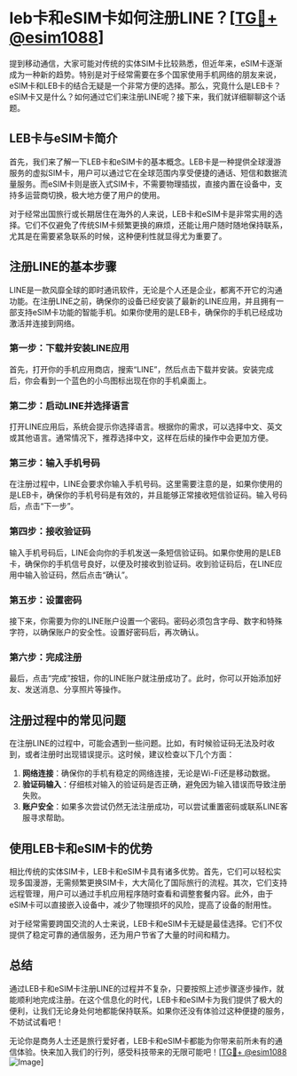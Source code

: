# leb卡和eSIM卡如何注册LINE？[[TG💪+ @esim1088](https://t.me/s/esim1088)]

提到移动通信，大家可能对传统的实体SIM卡比较熟悉，但近年来，eSIM卡逐渐成为一种新的趋势。特别是对于经常需要在多个国家使用手机网络的朋友来说，eSIM卡和LEB卡的结合无疑是一个非常方便的选择。那么，究竟什么是LEB卡？eSIM卡又是什么？如何通过它们来注册LINE呢？接下来，我们就详细聊聊这个话题。

## LEB卡与eSIM卡简介

首先，我们来了解一下LEB卡和eSIM卡的基本概念。LEB卡是一种提供全球漫游服务的虚拟SIM卡，用户可以通过它在全球范围内享受便捷的通话、短信和数据流量服务。而eSIM卡则是嵌入式SIM卡，不需要物理插拔，直接内置在设备中，支持多运营商切换，极大地方便了用户的使用。

对于经常出国旅行或长期居住在海外的人来说，LEB卡和eSIM卡是非常实用的选择。它们不仅避免了传统SIM卡频繁更换的麻烦，还能让用户随时随地保持联系，尤其是在需要紧急联系的时候，这种便利性就显得尤为重要了。

## 注册LINE的基本步骤

LINE是一款风靡全球的即时通讯软件，无论是个人还是企业，都离不开它的沟通功能。在注册LINE之前，确保你的设备已经安装了最新的LINE应用，并且拥有一部支持eSIM卡功能的智能手机。如果你使用的是LEB卡，确保你的手机已经成功激活并连接到网络。

### 第一步：下载并安装LINE应用

首先，打开你的手机应用商店，搜索“LINE”，然后点击下载并安装。安装完成后，你会看到一个蓝色的小鸟图标出现在你的手机桌面上。

### 第二步：启动LINE并选择语言

打开LINE应用后，系统会提示你选择语言。根据你的需求，可以选择中文、英文或其他语言。通常情况下，推荐选择中文，这样在后续的操作中会更加方便。

### 第三步：输入手机号码

在注册过程中，LINE会要求你输入手机号码。这里需要注意的是，如果你使用的是LEB卡，确保你的手机号码是有效的，并且能够正常接收短信验证码。输入号码后，点击“下一步”。

### 第四步：接收验证码

输入手机号码后，LINE会向你的手机发送一条短信验证码。如果你使用的是LEB卡，确保你的手机信号良好，以便及时接收到验证码。收到验证码后，在LINE应用中输入验证码，然后点击“确认”。

### 第五步：设置密码

接下来，你需要为你的LINE账户设置一个密码。密码必须包含字母、数字和特殊字符，以确保账户的安全性。设置好密码后，再次确认。

### 第六步：完成注册

最后，点击“完成”按钮，你的LINE账户就注册成功了。此时，你可以开始添加好友、发送消息、分享照片等操作。

## 注册过程中的常见问题

在注册LINE的过程中，可能会遇到一些问题。比如，有时候验证码无法及时收到，或者注册时出现错误提示。这时候，建议检查以下几个方面：

1. **网络连接**：确保你的手机有稳定的网络连接，无论是Wi-Fi还是移动数据。
2. **验证码输入**：仔细核对输入的验证码是否正确，避免因为输入错误而导致注册失败。
3. **账户安全**：如果多次尝试仍然无法注册成功，可以尝试重置密码或联系LINE客服寻求帮助。

## 使用LEB卡和eSIM卡的优势

相比传统的实体SIM卡，LEB卡和eSIM卡具有诸多优势。首先，它们可以轻松实现多国漫游，无需频繁更换SIM卡，大大简化了国际旅行的流程。其次，它们支持远程管理，用户可以通过手机应用程序随时查看和调整套餐内容。此外，由于eSIM卡可以直接嵌入设备中，减少了物理损坏的风险，提高了设备的耐用性。

对于经常需要跨国交流的人士来说，LEB卡和eSIM卡无疑是最佳选择。它们不仅提供了稳定可靠的通信服务，还为用户节省了大量的时间和精力。

## 总结

通过LEB卡和eSIM卡注册LINE的过程并不复杂，只要按照上述步骤逐步操作，就能顺利地完成注册。在这个信息化的时代，LEB卡和eSIM卡为我们提供了极大的便利，让我们无论身处何地都能保持联系。如果你还没有体验过这种便捷的服务，不妨试试看吧！

无论你是商务人士还是旅行爱好者，LEB卡和eSIM卡都能为你带来前所未有的通信体验。快来加入我们的行列，感受科技带来的无限可能吧！[[TG💪+ @esim1088](https://t.me/s/esim1088) ![Image](https://i.postimg.cc/4NQfJmqS/Snipaste-2025-05-13-00-14-12.png)]